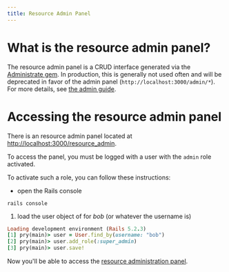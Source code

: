 ```yaml
---
title: Resource Admin Panel
---
```


# What is the resource admin panel?

The resource admin panel is a CRUD interface generated via the
[Administrate gem](https://github.com/thoughtbot/administrate). In production,
this is generally not used often and will be deprecated in favor of the admin
panel (`http://localhost:3000/admin/*`). For more details, see
[the admin guide](/admin).

# Accessing the resource admin panel

There is an resource admin panel located at
<http://localhost:3000/resource_admin>.

To access the panel, you must be logged with a user with the `admin` role
activated.

To activate such a role, you can follow these instructions:

- open the Rails console

```shell
rails console
```

1. load the user object of for _bob_ (or whatever the username is)

```ruby
Loading development environment (Rails 5.2.3)
[1] pry(main)> user = User.find_by(username: "bob")
[2] pry(main)> user.add_role(:super_admin)
[3] pry(main)> user.save!
```

Now you'll be able to access the
[resource administration panel](http://localhost:3000/resource_admin).

